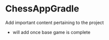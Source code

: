 # ChessAppGradle
Add important content pertaining to the project
 * will add once base game is complete
